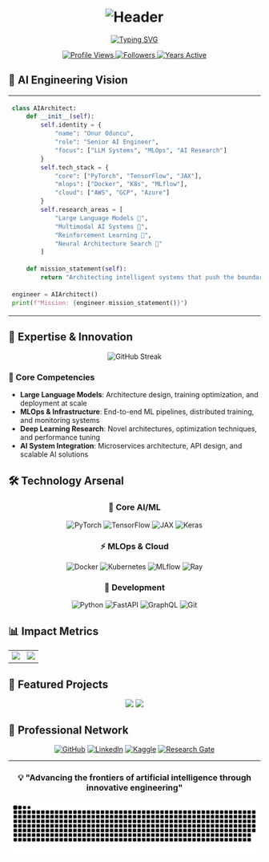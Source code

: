 # <div align="center">![Header](https://capsule-render.vercel.app/api?type=waving&color=gradient&height=200&section=header&text=Onur%20Oduncu&fontSize=80&animation=fadeIn&fontAlignY=38&desc=AI%20Engineer%20|%20Data%20Scientist%20|%20ML%20Specialist&descAlignY=55&descAlign=50)</div>


<div align="center">
  
[![Typing SVG](https://readme-typing-svg.herokuapp.com?font=Fira+Code&weight=500&size=25&pause=1000&color=3F97F7&center=true&vCenter=true&random=false&width=600&lines=Welcome+to+My+AI+Engineering+Space+%F0%9F%A4%96;Pushing+the+Boundaries+of+AI+%F0%9F%9A%80;Building+Intelligent+Systems+%F0%9F%A7%A0)](https://git.io/typing-svg)

<a href="https://github.com/0nur0duncu">
    <img src="https://img.shields.io/badge/Profile%20Views-𝟭𝟬𝗞+-blue?style=for-the-badge&logo=github" alt="Profile Views"/>
</a>
<a href="https://github.com/0nur0duncu?tab=followers">
    <img src="https://img.shields.io/github/followers/0nur0duncu?style=for-the-badge&logo=github&color=00B2FF" alt="Followers"/>
</a>
<a href="https://github.com/0nur0duncu">
    <img src="https://img.shields.io/badge/Years%20Active-5+-00FFB3?style=for-the-badge" alt="Years Active"/>
</a>

</div>

## 🧠 AI Engineering Vision

<table>
<tr>
<td width="60%">

```python
class AIArchitect:
    def __init__(self):
        self.identity = {
            "name": "Onur Oduncu",
            "role": "Senior AI Engineer",
            "focus": ["LLM Systems", "MLOps", "AI Research"]
        }
        self.tech_stack = {
            "core": ["PyTorch", "TensorFlow", "JAX"],
            "mlops": ["Docker", "K8s", "MLflow"],
            "cloud": ["AWS", "GCP", "Azure"]
        }
        self.research_areas = [
            "Large Language Models 🤖",
            "Multimodal AI Systems 🎯",
            "Reinforcement Learning 🔄",
            "Neural Architecture Search 🧬"
        ]
    
    def mission_statement(self):
        return "Architecting intelligent systems that push the boundaries of AI"

engineer = AIArchitect()
print(f"Mission: {engineer.mission_statement()}")
```

</td>
<td width="40%">
<div align="center">
<img src="https://raw.githubusercontent.com/TheDudeThatCode/TheDudeThatCode/master/Assets/Developer.gif" width="300px" height="300px"/>
</div>
</td>
</tr>
</table>

## 🔮 Expertise & Innovation

<div align="center">
<img src="https://github-readme-streak-stats.herokuapp.com/?user=0nur0duncu&theme=radical&hide_border=true&stroke=0000&background=0D1117&ring=00FFB3&fire=00FFB3&currStreakLabel=00FFB3" alt="GitHub Streak"/>
</div>

### 🎯 Core Competencies
- **Large Language Models**: Architecture design, training optimization, and deployment at scale
- **MLOps & Infrastructure**: End-to-end ML pipelines, distributed training, and monitoring systems
- **Deep Learning Research**: Novel architectures, optimization techniques, and performance tuning
- **AI System Integration**: Microservices architecture, API design, and scalable AI solutions

## 🛠️ Technology Arsenal

<div align="center">

### 🧬 Core AI/ML
![PyTorch](https://img.shields.io/badge/PyTorch-EE4C2C?style=for-the-badge&logo=pytorch&logoColor=white)
![TensorFlow](https://img.shields.io/badge/TensorFlow-FF6F00?style=for-the-badge&logo=tensorflow&logoColor=white)
![JAX](https://img.shields.io/badge/JAX-00A0E4?style=for-the-badge&logo=google&logoColor=white)
![Keras](https://img.shields.io/badge/Keras-D00000?style=for-the-badge&logo=keras&logoColor=white)

### ⚡ MLOps & Cloud
![Docker](https://img.shields.io/badge/Docker-2496ED?style=for-the-badge&logo=docker&logoColor=white)
![Kubernetes](https://img.shields.io/badge/Kubernetes-326CE5?style=for-the-badge&logo=kubernetes&logoColor=white)
![MLflow](https://img.shields.io/badge/MLflow-0194E2?style=for-the-badge&logo=mlflow&logoColor=white)
![Ray](https://img.shields.io/badge/Ray-028CF0?style=for-the-badge&logo=ray&logoColor=white)

### 🔧 Development
![Python](https://img.shields.io/badge/Python-3776AB?style=for-the-badge&logo=python&logoColor=white)
![FastAPI](https://img.shields.io/badge/FastAPI-009688?style=for-the-badge&logo=fastapi&logoColor=white)
![GraphQL](https://img.shields.io/badge/GraphQL-E10098?style=for-the-badge&logo=graphql&logoColor=white)
![Git](https://img.shields.io/badge/Git-F05032?style=for-the-badge&logo=git&logoColor=white)

</div>

## 📊 Impact Metrics

<div align="center">
<table>
<tr>
<td width="50%">
<img src="https://github-readme-stats.vercel.app/api?username=0nur0duncu&show_icons=true&theme=radical&hide_border=true&bg_color=0D1117&title_color=00FFB3&icon_color=00FFB3&text_color=FFFFFF"/>
</td>
<td width="50%">
<img src="https://github-readme-stats.vercel.app/api/top-langs/?username=0nur0duncu&layout=compact&theme=radical&hide_border=true&bg_color=0D1117&title_color=00FFB3&text_color=FFFFFF"/>
</td>
</tr>
</table>
</div>

## 🌟 Featured Projects

<div align="center">

[![](https://github-readme-stats-git-masterrstaa-rickstaa.vercel.app/api/pin/?username=0nur0duncu&repo=PersonelTakipYazilimi&theme=radical&hide_border=true&bg_color=0D1117&title_color=00FFB3&icon_color=00FFB3&text_color=FFFFFF)](https://github.com/0nur0duncu/PersonelTakipYazilimi)
[![](https://github-readme-stats-git-masterrstaa-rickstaa.vercel.app/api/pin/?username=0nur0duncu&repo=AUV-Image-Processing&theme=radical&hide_border=true&bg_color=0D1117&title_color=00FFB3&icon_color=00FFB3&text_color=FFFFFF)](https://github.com/0nur0duncu/AUV-Image-Processing)

</div>

## 🤝 Professional Network

<div align="center">
  
[![GitHub](https://img.shields.io/badge/GitHub-100000?style=for-the-badge&logo=github&logoColor=white)](https://github.com/0nur0duncu)
[![LinkedIn](https://img.shields.io/badge/LinkedIn-0077B5?style=for-the-badge&logo=linkedin&logoColor=white)]()
[![Kaggle](https://img.shields.io/badge/Kaggle-20BEFF?style=for-the-badge&logo=kaggle&logoColor=white)]()
[![Research Gate](https://img.shields.io/badge/Research_Gate-00CCBB?style=for-the-badge&logo=researchgate&logoColor=white)]()

</div>

---

<div align="center">
  
### 💡 "Advancing the frontiers of artificial intelligence through innovative engineering"

<picture>
  <source media="(prefers-color-scheme: dark)" srcset="https://raw.githubusercontent.com/platane/platane/output/github-contribution-grid-snake-dark.svg">
  <source media="(prefers-color-scheme: light)" srcset="https://raw.githubusercontent.com/platane/platane/output/github-contribution-grid-snake.svg">
  <img alt="github contribution grid snake animation" src="https://raw.githubusercontent.com/platane/platane/output/github-contribution-grid-snake.svg">
</picture>

</div> 
